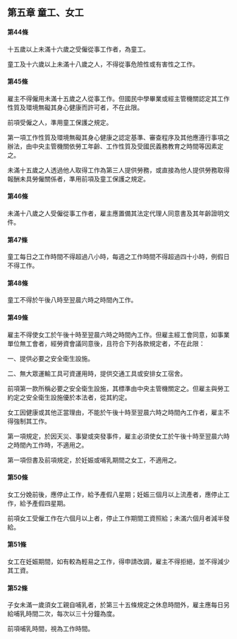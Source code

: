 ## 第五章 童工、女工

#### 第44條

十五歲以上未滿十六歲之受僱從事工作者，為童工。

童工及十六歲以上未滿十八歲之人，不得從事危險性或有害性之工作。

#### 第45條

雇主不得僱用未滿十五歲之人從事工作。但國民中學畢業或經主管機關認定其工作性質及環境無礙其身心健康而許可者，不在此限。

前項受僱之人，準用童工保護之規定。

第一項工作性質及環境無礙其身心健康之認定基準、審查程序及其他應遵行事項之辦法，由中央主管機關依勞工年齡、工作性質及受國民義務教育之時間等因素定之。

未滿十五歲之人透過他人取得工作為第三人提供勞務，或直接為他人提供勞務取得報酬未具勞僱關係者，準用前項及童工保護之規定。

#### 第46條

未滿十八歲之人受僱從事工作者，雇主應置備其法定代理人同意書及其年齡證明文件。

#### 第47條

童工每日之工作時間不得超過八小時，每週之工作時間不得超過四十小時，例假日不得工作。

#### 第48條

童工不得於午後八時至翌晨六時之時間內工作。

#### 第49條

雇主不得使女工於午後十時至翌晨六時之時間內工作。但雇主經工會同意，如事業單位無工會者，經勞資會議同意後，且符合下列各款規定者，不在此限：

一、提供必要之安全衛生設施。

二、無大眾運輸工具可資運用時，提供交通工具或安排女工宿舍。

前項第一款所稱必要之安全衛生設施，其標準由中央主管機關定之。但雇主與勞工約定之安全衛生設施優於本法者，從其約定。

女工因健康或其他正當理由，不能於午後十時至翌晨六時之時間內工作者，雇主不得強制其工作。

第一項規定，於因天災、事變或突發事件，雇主必須使女工於午後十時至翌晨六時之時間內工作時，不適用之。

第一項但書及前項規定，於妊娠或哺乳期間之女工，不適用之。

#### 第50條

女工分娩前後，應停止工作，給予產假八星期；妊娠三個月以上流產者，應停止工作，給予產假四星期。

前項女工受僱工作在六個月以上者，停止工作期間工資照給；未滿六個月者減半發給。

#### 第51條

女工在妊娠期間，如有較為輕易之工作，得申請改調，雇主不得拒絕，並不得減少其工資。

#### 第52條

子女未滿一歲須女工親自哺乳者，於第三十五條規定之休息時間外，雇主應每日另給哺乳時間二次，每次以三十分鐘為度。

前項哺乳時間，視為工作時間。
